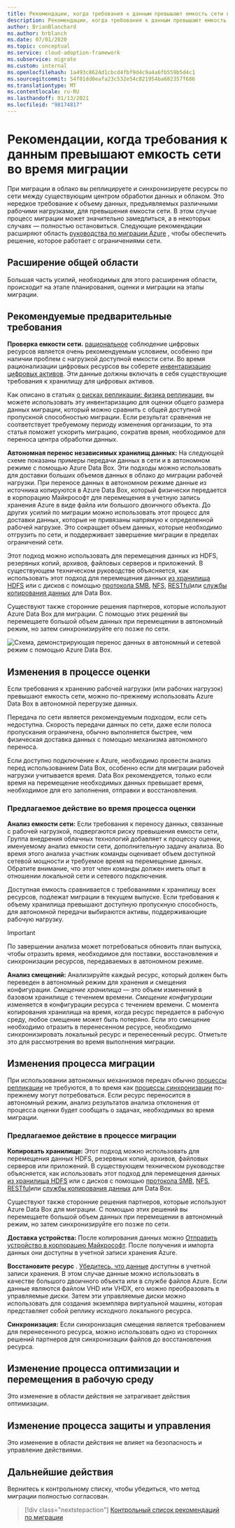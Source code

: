 ```yaml
---
title: Рекомендации, когда требования к данным превышают емкость сети во время миграции
description: Рекомендации, когда требования к данным превышают емкость сети во время миграции
author: BrianBlanchard
ms.author: brblanch
ms.date: 07/01/2020
ms.topic: conceptual
ms.service: cloud-adoption-framework
ms.subservice: migrate
ms.custom: internal
ms.openlocfilehash: 1a493c8624d1cbcd4fbf9d4c9a4a6fb559b5d4c1
ms.sourcegitcommit: 54f01dd0eafa23c532e54c821954ba682357f686
ms.translationtype: MT
ms.contentlocale: ru-RU
ms.lasthandoff: 01/13/2021
ms.locfileid: "98174817"
---
```

<!-- cSpell:ignore HDFS databox VHDX -->

# <a name="best-practices-when-data-requirements-exceed-network-capacity-during-a-migration-effort"></a>Рекомендации, когда требования к данным превышают емкость сети во время миграции

При миграции в облако вы реплицируете и синхронизируете ресурсы по сети между существующим центром обработки данных и облаком. Это нередкое требование к объему данных, предъявляемых различными рабочими нагрузками, для превышения емкости сети. В этом случае процесс миграции может значительно замедлиться, а в некоторых случаях — полностью остановиться. Следующие рекомендации расширяют область [руководства по миграции Azure](../azure-migration-guide/index.md) , чтобы обеспечить решение, которое работает с ограничениями сети.

## <a name="general-scope-expansion"></a>Расширение общей области

Большая часть усилий, необходимых для этого расширения области, происходит на этапе планирования, оценки и миграции на этапы миграции.

## <a name="suggested-prerequisites"></a>Рекомендуемые предварительные требования

**Проверка емкости сети.** [рациональное](../../digital-estate/rationalize.md) соблюдение цифровых ресурсов является очень рекомендуемым условием, особенно при наличии проблем с нагрузкой доступной емкости сети. Во время рационализации цифровых ресурсов вы соберете [инвентаризацию цифровых активов](../../digital-estate/inventory.md). Эти данные должны включать в себя существующие требования к хранилищу для цифровых активов.

Как описано в статьях [о рисках репликации: физика репликации](../migration-considerations/migrate/replicate.md#replication-risks---physics-of-replication), вы можете использовать эту инвентаризацию для оценки общего размера данных миграции, который можно сравнить с общей доступной пропускной способностью миграции. Если результат сравнения не соответствует требуемому периоду изменения организации, то эта статья поможет ускорить миграцию, сократив время, необходимое для переноса центра обработки данных.

**Автономная перенос независимых хранилищ данных:** На следующей схеме показаны примеры передачи данных в сети и в автономном режиме с помощью Azure Data Box. Эти подходы можно использовать для доставки больших объемов данных в облако до миграции рабочей нагрузки. При переносе данных в автономном режиме данные из источника копируются в Azure Data Box, который физически передается в корпорацию Майкрософт для перемещения в учетную запись хранения Azure в виде файла или большого двоичного объекта. До других усилий по миграции можно использовать этот процесс для доставки данных, которые не привязаны напрямую к определенной рабочей нагрузке. Это сокращает объем данных, которые необходимо отгрузить по сети, и поддерживает завершение миграции в пределах ограничений сети.

Этот подход можно использовать для перемещения данных из HDFS, резервных копий, архивов, файловых серверов и приложений. В существующем техническом руководстве объясняется, как использовать этот подход для перемещения данных [из хранилища HDFS](/azure/storage/blobs/data-lake-storage-migrate-on-premises-hdfs-cluster) или с дисков с помощью [протокола SMB](/azure/databox/data-box-deploy-copy-data), [NFS](/azure/databox/data-box-deploy-copy-data-via-nfs), [RESTful](/azure/databox/data-box-deploy-copy-data-via-rest)или [службы копирования данных](/azure/databox/data-box-deploy-copy-data-via-copy-service) для Data Box.

Существуют также сторонние решения партнеров, которые используют Azure Data Box для миграции. С помощью этих решений вы перемещаете большой объем данных при перемещении в автономный режим, но затем синхронизируйте его позже по сети.

![Схема, демонстрирующая перенос данных в автономный и сетевой режим с помощью Azure Data Box.](../../_images/migrate/data-box.png)

## <a name="assess-process-changes"></a>Изменения в процессе оценки

Если требования к хранению рабочей нагрузки (или рабочих нагрузок) превышают емкость сети, можно по-прежнему использовать Azure Data Box в автономной перегрузке данных.

Передача по сети является рекомендуемым подходом, если сеть недоступна. Скорость передачи данных по сети, даже если полоса пропускания ограничена, обычно выполняется быстрее, чем физическая доставка данных с помощью механизма автономного переноса.

Если доступно подключение к Azure, необходимо провести анализ перед использованием Data Box, особенно если для миграции рабочей нагрузки учитывается время. Data Box рекомендуется, только если время на перемещение необходимых данных превышает время, необходимое для его заполнения, отправки и восстановления.

### <a name="suggested-action-during-the-assess-process"></a>Предлагаемое действие во время процесса оценки

**Анализ емкости сети:** Если требования к переносу данных, связанные с рабочей нагрузкой, подвергаются риску превышения емкости сети, Группа внедрения облачных технологий добавляет к процессу оценки, именуемому анализ емкости сети, дополнительную задачу анализа. Во время этого анализа участник команды оценивает объем доступной сетевой мощности и требуемое время на перемещение данных. Обратите внимание, что этот член команды должен иметь опыт в отношении локальной сети и сетевого подключения.

Доступная емкость сравнивается с требованиями к хранилищу всех ресурсов, подлежат миграции в текущем выпуске. Если требования к объему хранилища превышают доступную пропускную способность, для автономной передачи выбираются активы, поддерживающие рабочую нагрузку.

> [!IMPORTANT]
> По завершении анализа может потребоваться обновить план выпуска, чтобы отразить время, необходимое для поставки, восстановления и синхронизации ресурсов, передаваемых в автономном режиме.

**Анализ смещений:** Анализируйте каждый ресурс, который должен быть переведен в автономный режим для хранения и смещения конфигурации. _Смещение хранилища_ — это объем изменений в базовом хранилище с течением времени. _Смещение конфигурации_ изменяется в конфигурации ресурса с течением времени. С момента копирования хранилища на время, когда ресурс передается в рабочую среду, любое смещение может быть потеряно. Если это смещение необходимо отразить в перенесенном ресурсе, необходимо синхронизировать локальный ресурс и перенесенный ресурс. Отметьте это для рассмотрения во время выполнения миграции.

## <a name="migration-process-changes"></a>Изменения процесса миграции

При использовании автономных механизмов передач обычно [процессы репликации](../migration-considerations/migrate/replicate.md) не требуются, в то время как [процессы синхронизации](../migration-considerations/migrate/replicate.md) по-прежнему могут потребоваться. Если ресурс переносится в автономный режим, анализ результатов анализа отклонения от процесса оценки будет сообщать о задачах, необходимых во время миграции.

### <a name="suggested-action-during-the-migration-process"></a>Предлагаемое действие в процессе миграции

**Копировать хранилище:** Этот подход можно использовать для перемещения данных HDFS, резервных копий, архивов, файловых серверов или приложений. В существующем техническом руководстве объясняется, как использовать этот подход для перемещения данных [из хранилища HDFS](/azure/storage/blobs/data-lake-storage-migrate-on-premises-hdfs-cluster) или с дисков с помощью [протокола SMB](/azure/databox/data-box-deploy-copy-data), [NFS](/azure/databox/data-box-deploy-copy-data-via-nfs), [RESTful](/azure/databox/data-box-deploy-copy-data-via-rest)или [службы копирования данных](/azure/databox/data-box-deploy-copy-data-via-copy-service) для Data Box.

Существуют также сторонние решения партнеров, которые используют Azure Data Box для миграции. С помощью этих решений вы перемещаете большой объем данных при перемещении в автономный режим, но затем синхронизируйте его позже по сети.

**Доставка устройства:** После копирования данных можно [Отправить устройство в корпорацию Майкрософт](/azure/databox/data-box-deploy-picked-up). После получения и импорта данных они доступны в учетной записи хранения Azure.

**Восстановите ресурс** . [Убедитесь, что данные](/azure/databox/data-box-deploy-picked-up#verify-data-upload-to-azure) доступны в учетной записи хранения. В этом случае данные можно использовать в качестве большого двоичного объекта или в службе файлов Azure. Если данные являются файлом VHD или VHDX, его можно преобразовать в управляемые диски. Затем эти управляемые диски можно использовать для создания экземпляра виртуальной машины, которая представляет собой реплику исходного локального ресурса.

**Синхронизация:** Если синхронизация смещения является требованием для перенесенного ресурса, можно использовать одно из сторонних решений партнеров для синхронизации файлов до восстановления ресурса.

## <a name="optimize-and-promote-process-changes"></a>Изменение процесса оптимизации и перемещения в рабочую среду

Это изменение в области действия не затрагивает действия оптимизации.

## <a name="secure-and-manage-process-changes"></a>Изменение процесса защиты и управления

Это изменение в области действия не влияет на безопасность и управление действиями.

## <a name="next-steps"></a>Дальнейшие действия

Вернитесь к контрольному списку, чтобы убедиться, что метод миграции полностью согласован.

> [!div class="nextstepaction"]
> [Контрольный список рекомендаций по миграции](./index.md)

